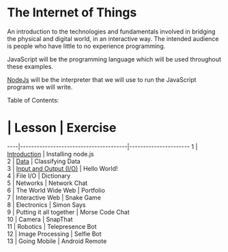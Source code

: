 The Internet of Things
===========

An introduction to the technologies and fundamentals involved in bridging the physical and digital world, in an interactive way. The intended audience is people who have little to no experience programming.

JavaScript will be the programming language which will be used throughout these examples. 

[NodeJs](http://nodejs.org) will be the interpreter that we will use to run the JavaScript programs we will write.

Table of Contents:

 #  | Lesson                                | Exercise       
----|---------------------------------------|----------------------
 1  | [Introduction](chapter1.md)           | Installing node.js   
 2  | [Data](chapter2.md)                   | Classifying Data     
 3  | [Input and Output (I/O)](chapter3.md) | Hello World!         
 4  | File I/O                              | Dictionary           
 5  | Networks                              | Network Chat         
 6  | The World Wide Web                    | Portfolio            
 7  | Interactive Web                       | Snake Game           
 8  | Electronics                           | Simon Says           
 9  | Putting it all together               | Morse Code Chat      
 10 | Camera                                | SnapThat             
 11 | Robotics                              | Telepresence Bot     
 12 | Image Processing                      | Selfie Bot       
 13 | Going Mobile                          | Android Remote
